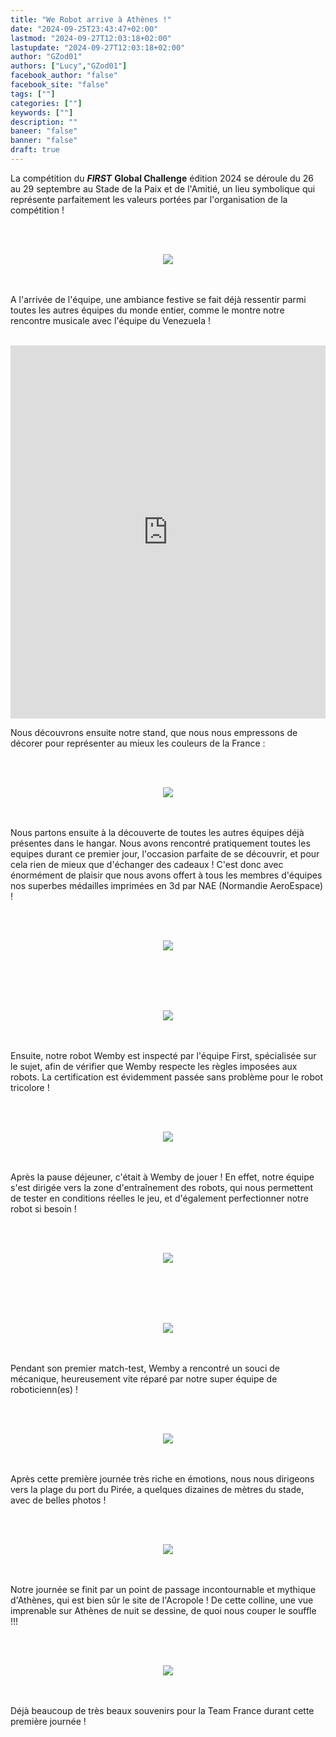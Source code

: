 ```yaml
---
title: "We Robot arrive à Athènes !"
date: "2024-09-25T23:43:47+02:00"
lastmod: "2024-09-27T12:03:18+02:00"
lastupdate: "2024-09-27T12:03:18+02:00"
author: "GZod01"
authors: ["Lucy","GZod01"]
facebook_author: "false"
facebook_site: "false"
tags: [""]
categories: [""]
keywords: [""]
description: ""
baneer: "false"
banner: "false"
draft: true
---
```

La compétition du ***FIRST*** **Global Challenge** édition 2024 se déroule du 26 au 29 septembre au Stade de la Paix et de l'Amitié, un lieu symbolique qui représente parfaitement les valeurs portées par l'organisation de la compétition !

<br><br>
<center>
<div style="width: 50%">
<img src="https://werobot.fr/posts/stadium.jpg">
</div>
</center>
<br><br>


A l'arrivée de l'équipe, une ambiance festive se fait déjà ressentir parmi toutes les autres équipes du monde entier, comme le montre notre rencontre musicale avec l'équipe du Venezuela !

<br>
<iframe class="youtube-player" width="100%" height="597" src="https://youtube.com/embed/NVu7DVMlx-o?
version=3&amp;rel=1&amp;showsearch=0&amp;showinfo=1&amp;iv_load_policy=1&amp;fs=1&amp;hl=fr-FR&amp;autohide=2&amp;wmode=transparent" allowfullscreen="true" style="border:0;" sandbox="allow-scripts allow-same-origin allow-popups allow-presentation allow-popups-to-escape-sandbox"></iframe>


Nous découvrons ensuite notre stand, que nous nous empressons de décorer pour représenter au mieux les couleurs de la France : 


<br><br>
<center>
<div style="width: 50%">
<img src="https://werobot.fr/posts/stand.jpg">
</div>
</center>
<br><br>




Nous partons ensuite à la découverte de toutes les autres équipes déjà présentes dans le hangar. Nous avons rencontré pratiquement toutes les equipes durant ce premier jour, l'occasion parfaite de se découvrir, et pour cela rien de mieux que d'échanger des cadeaux ! C'est donc avec énormément de plaisir que nous avons offert à tous les membres d'équipes nos superbes médailles imprimées en 3d par NAE (Normandie AeroEspace) !


<br><br>
<center>
<div style="width: 50%">
<img src="https://werobot.fr/posts/pierremed.jpg">
</div>
</center>
<br><br>


<br><br>
<center>
<div style="width: 50%">
<img src="https://werobot.fr/posts/switzerland.jpg">
</div>
</center>
<br><br>





Ensuite, notre robot Wemby est inspecté par l'équipe First, spécialisée sur le sujet, afin de vérifier que Wemby respecte les règles imposées aux robots.
La certification est évidemment passée sans problème pour le robot tricolore ! 


<br><br>
<center>
<div style="width: 50%">
<img src="https://werobot.fr/posts/inspectionj.jpg">
</div>
</center>
<br><br>



Après la pause déjeuner, c'était à Wemby de jouer ! En effet, notre équipe s'est dirigée vers la zone d'entraînement des robots, qui nous permettent de tester en conditions réelles le jeu, et d'également perfectionner notre robot si besoin ! 

<br><br>
<center>
<div style="width: 50%">
<img src="https://werobot.fr/posts/couloir.jpg">
</div>
</center>
<br><br>


<br><br>
<center>
<div style="width: 50%">
<img src="https://werobot.fr/posts/terrain.jpg">
</div>
</center>
<br><br>


Pendant son premier match-test, Wemby a rencontré un souci de mécanique, heureusement vite réparé par notre super équipe de roboticienn(es) !


<br><br>
<center>
<div style="width: 50%">
<img src="https://werobot.fr/posts/reparation.jpg">
</div>
</center>
<br><br>

Après cette première journée très riche en émotions, nous nous dirigeons vers la plage du port du Pirée, a quelques dizaines de mètres du stade, avec de belles photos !


<br><br>
<center>
<div style="width:50%">
<img src="https://werobot.fr/posts/seagrp.jpg">
</div>
</center>
<br><br>

Notre journée se finit par un point de passage incontournable et mythique d'Athènes, qui est bien sûr le site de l'Acropole ! De cette colline, une vue imprenable sur Athènes de nuit se dessine, de quoi nous couper le souffle !!!


<br><br>
<center>
<div style="width:50%">
<img src="https://werobot.fr/posts/acropolis.jpg">
</div>
</center>
<br><br>


Déjà beaucoup de très beaux souvenirs pour la Team France durant cette première journée !


